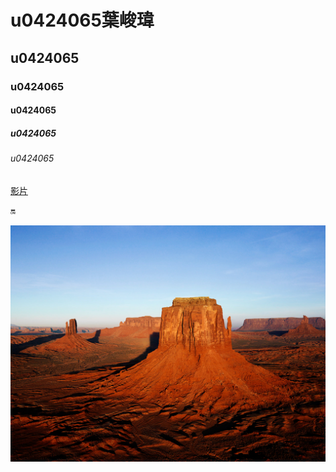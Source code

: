 # u0424065葉峻瑋
## u0424065
### u0424065
#### u0424065
##### u0424065
###### u0424065
[影片](https://www.youtube.com/watch?v=p-ekyUSg_0s)

:on:

![n](Desert.jpg "g")
